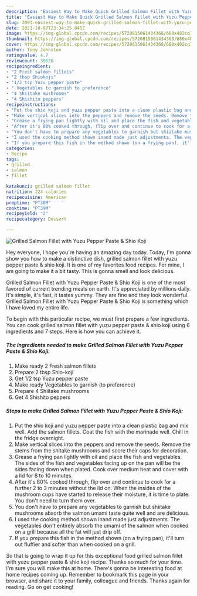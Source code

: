 ```yaml
---
description: "Easiest Way to Make Quick Grilled Salmon Fillet with Yuzu Pepper Paste &amp; Shio Koji"
title: "Easiest Way to Make Quick Grilled Salmon Fillet with Yuzu Pepper Paste &amp; Shio Koji"
slug: 2093-easiest-way-to-make-quick-grilled-salmon-fillet-with-yuzu-pepper-paste-and-amp-shio-koji
date: 2021-10-07T23:34:25.845Z
image: https://img-global.cpcdn.com/recipes/5720815061434368/680x482cq70/grilled-salmon-fillet-with-yuzu-pepper-paste-shio-koji-recipe-main-photo.jpg
thumbnail: https://img-global.cpcdn.com/recipes/5720815061434368/680x482cq70/grilled-salmon-fillet-with-yuzu-pepper-paste-shio-koji-recipe-main-photo.jpg
cover: https://img-global.cpcdn.com/recipes/5720815061434368/680x482cq70/grilled-salmon-fillet-with-yuzu-pepper-paste-shio-koji-recipe-main-photo.jpg
author: Tony Johnston
ratingvalue: 4.7
reviewcount: 39628
recipeingredient:
- "2 Fresh salmon fillets"
- "2 tbsp Shiokoji"
- "1/2 tsp Yuzu pepper paste"
- " Vegetables to garnish to preference"
- "4 Shiitake mushrooms"
- "4 Shishito peppers"
recipeinstructions:
- "Put the shio koji and yuzu pepper paste into a clean plastic bag and mix well. Add the salmon fillets. Coat the fish with the marinade well. Chill in the fridge overnight."
- "Make vertical slices into the peppers and remove the seeds. Remove the stems from the shitake mushrooms and score their caps for decoration."
- "Grease a frying pan lightly with oil and place the fish and vegetables. The sides of the fish and vegetables facing up on the pan will be the sides facing down when plated. Cook over medium heat and cover with a lid for 8 to 10 minutes."
- "After it's 80% cooked through, flip over and continue to cook for a further 2 to 3 minutes without the lid on. When the insides of the mushroom cups have started to release their moisture, it is time to plate. You don't need to turn them over."
- "You don't have to prepare any vegetables to garnish but shiitake mushrooms absorb the salmon umami taste quite well and are delicious."
- "I used the cooking method shown inand made just adjustments. The vegetables don't entirely absorb the umami of the salmon when cooked on a grill because all the fat will just drip off."
- "If you prepare this fish in the method shown (on a frying pan), it'll turn out fluffier and softer than when cooked on a grill."
categories:
- Recipe
tags:
- grilled
- salmon
- fillet

katakunci: grilled salmon fillet 
nutrition: 224 calories
recipecuisine: American
preptime: "PT30M"
cooktime: "PT39M"
recipeyield: "2"
recipecategory: Dessert

---
```



![Grilled Salmon Fillet with Yuzu Pepper Paste & Shio Koji](https://img-global.cpcdn.com/recipes/5720815061434368/680x482cq70/grilled-salmon-fillet-with-yuzu-pepper-paste-shio-koji-recipe-main-photo.jpg)

Hey everyone, I hope you're having an amazing day today. Today, I'm gonna show you how to make a distinctive dish, grilled salmon fillet with yuzu pepper paste & shio koji. It is one of my favorites food recipes. For mine, I am going to make it a bit tasty. This is gonna smell and look delicious.

Grilled Salmon Fillet with Yuzu Pepper Paste & Shio Koji is one of the most favored of current trending meals on earth. It's appreciated by millions daily. It's simple, it's fast, it tastes yummy. They are fine and they look wonderful. Grilled Salmon Fillet with Yuzu Pepper Paste & Shio Koji is something which I have loved my entire life.




To begin with this particular recipe, we must first prepare a few ingredients. You can cook grilled salmon fillet with yuzu pepper paste & shio koji using 6 ingredients and 7 steps. Here is how you can achieve it.

<!--inarticleads1-->

##### The ingredients needed to make Grilled Salmon Fillet with Yuzu Pepper Paste & Shio Koji:

1. Make ready 2 Fresh salmon fillets
1. Prepare 2 tbsp Shio-koji
1. Get 1/2 tsp Yuzu pepper paste
1. Make ready  Vegetables to garnish (to preference)
1. Prepare 4 Shiitake mushrooms
1. Get 4 Shishito peppers




<!--inarticleads2-->

##### Steps to make Grilled Salmon Fillet with Yuzu Pepper Paste & Shio Koji:

1. Put the shio koji and yuzu pepper paste into a clean plastic bag and mix well. Add the salmon fillets. Coat the fish with the marinade well. Chill in the fridge overnight.
1. Make vertical slices into the peppers and remove the seeds. Remove the stems from the shitake mushrooms and score their caps for decoration.
1. Grease a frying pan lightly with oil and place the fish and vegetables. The sides of the fish and vegetables facing up on the pan will be the sides facing down when plated. Cook over medium heat and cover with a lid for 8 to 10 minutes.
1. After it's 80% cooked through, flip over and continue to cook for a further 2 to 3 minutes without the lid on. When the insides of the mushroom cups have started to release their moisture, it is time to plate. You don't need to turn them over.
1. You don't have to prepare any vegetables to garnish but shiitake mushrooms absorb the salmon umami taste quite well and are delicious.
1. I used the cooking method shown inand made just adjustments. The vegetables don't entirely absorb the umami of the salmon when cooked on a grill because all the fat will just drip off.
1. If you prepare this fish in the method shown (on a frying pan), it'll turn out fluffier and softer than when cooked on a grill.




So that is going to wrap it up for this exceptional food grilled salmon fillet with yuzu pepper paste & shio koji recipe. Thanks so much for your time. I'm sure you will make this at home. There's gonna be interesting food at home recipes coming up. Remember to bookmark this page in your browser, and share it to your family, colleague and friends. Thanks again for reading. Go on get cooking!
